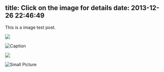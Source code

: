 title: Click on the image for details
date: 2013-12-26 22:46:49
---

This is a image test post.

![](/username.github.io/images/wallpaper-2572384.jpg)

![Caption](/username.github.io/images/wallpaper-2311325.jpg)

![](/username.github.io/images/wallpaper-878514.jpg)

![Small Picture](https://placehold.it/350x150.jpg)
